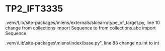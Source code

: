# TP2_IFT3335


.venv/Lib/site-packages/mlens/externals/sklearn/type_of_target.py, line 10
change from collections import Sequence to from collections.abc import Sequence

.venv\Lib\site-packages\mlens\index\base.py", line 83
change np.int to int


